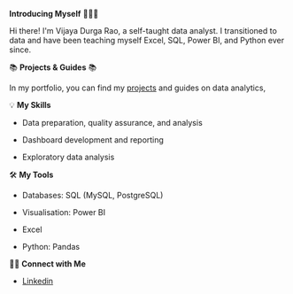 **Introducing Myself** 🙋🏻‍♀️

Hi there! I'm Vijaya Durga Rao, a self-taught data analyst. I transitioned to data and have been teaching myself Excel, SQL, Power BI, and Python ever since.

📚 **Projects & Guides** 📚

In my portfolio, you can find my [projects](https://github.com/vijaykethaa?tab=repositories) and guides on data analytics,

💡 **My Skills**

- Data preparation, quality assurance, and analysis

- Dashboard development and reporting

- Exploratory data analysis

🛠️ **My Tools**

- Databases: SQL (MySQL, PostgreSQL)

- Visualisation: Power BI

- Excel

- Python: Pandas

🙌🏻 **Connect with Me**

- [Linkedin](https://www.linkedin.com/in/vijaya-durga-rao-ketha-737792284/)
